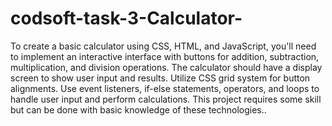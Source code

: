 # codsoft-task-3-Calculator-
To create a basic calculator using CSS, HTML, and JavaScript,
you'll need to implement an interactive interface with buttons for addition,
subtraction, multiplication, and division operations.
The calculator should have a display screen to show user input and results.
Utilize CSS grid system for button alignments. Use event listeners, 
if-else statements, operators, and loops to handle user input and perform calculations.
This project requires some skill but can be done with basic knowledge of these technologies..
